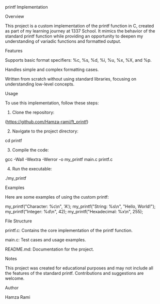 printf Implementation

Overview

This project is a custom implementation of the printf function in C, created as part of my learning journey at 1337 School. It mimics the behavior of the standard printf function while providing an opportunity to deepen my understanding of variadic functions and formatted output.

Features

Supports basic format specifiers: %c, %s, %d, %i, %u, %x, %X, and %p.

Handles simple and complex formatting cases.

Written from scratch without using standard libraries, focusing on understanding low-level concepts.

Usage

To use this implementation, follow these steps:

1. Clone the repository:

(https://github.com/Hamza-rami/ft_printf)

2. Navigate to the project directory:

cd printf

3. Compile the code:

gcc -Wall -Wextra -Werror -o my_printf main.c printf.c

4. Run the executable:

./my_printf

Examples

Here are some examples of using the custom printf:

my_printf("Character: %c\n", 'A');
my_printf("String: %s\n", "Hello, World!");
my_printf("Integer: %d\n", 42);
my_printf("Hexadecimal: %x\n", 255);

File Structure

printf.c: Contains the core implementation of the printf function.

main.c: Test cases and usage examples.

README.md: Documentation for the project.

Notes

This project was created for educational purposes and may not include all the features of the standard printf. Contributions and suggestions are welcome.

Author

Hamza Rami
